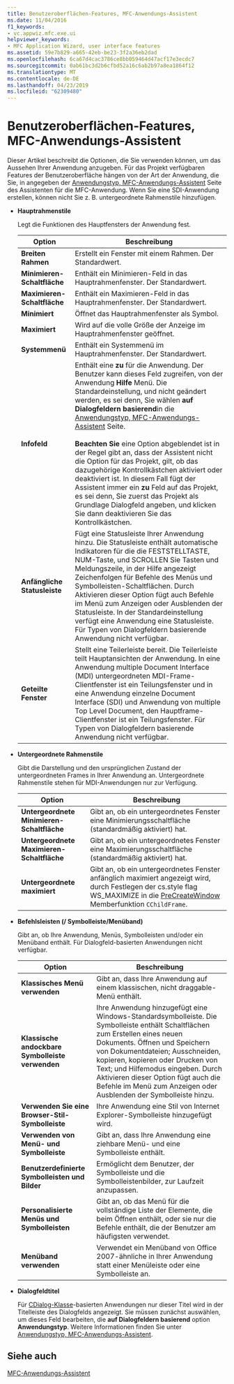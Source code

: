 ```yaml
---
title: Benutzeroberflächen-Features, MFC-Anwendungs-Assistent
ms.date: 11/04/2016
f1_keywords:
- vc.appwiz.mfc.exe.ui
helpviewer_keywords:
- MFC Application Wizard, user interface features
ms.assetid: 59e7b829-a665-42eb-be23-3f2a36eb2dad
ms.openlocfilehash: 6ca67d4cac3786ce8bb059464d47acf17e3ecdc7
ms.sourcegitcommit: 0ab61bc3d2b6cfbd52a16c6ab2b97a8ea1864f12
ms.translationtype: MT
ms.contentlocale: de-DE
ms.lasthandoff: 04/23/2019
ms.locfileid: "62309480"
---
```

# <a name="user-interface-features-mfc-application-wizard"></a>Benutzeroberflächen-Features, MFC-Anwendungs-Assistent

Dieser Artikel beschreibt die Optionen, die Sie verwenden können, um das Aussehen Ihrer Anwendung anzugeben. Für das Projekt verfügbaren Features der Benutzeroberfläche hängen von der Art der Anwendung, die Sie, in angegeben der [Anwendungstyp, MFC-Anwendungs-Assistent](../../mfc/reference/application-type-mfc-application-wizard.md) Seite des Assistenten für die MFC-Anwendung. Wenn Sie eine SDI-Anwendung erstellen, können nicht Sie z. B. untergeordnete Rahmenstile hinzufügen.

- **Hauptrahmenstile**

   Legt die Funktionen des Hauptfensters der Anwendung fest.

   |Option|Beschreibung|
   |------------|-----------------|
   |**Breiten Rahmen**|Erstellt ein Fenster mit einem Rahmen. Der Standardwert.|
   |**Minimieren-Schaltfläche**|Enthält ein Minimieren-Feld in das Hauptrahmenfenster. Der Standardwert.|
   |**Maximieren-Schaltfläche**|Enthält ein Maximieren-Feld in das Hauptrahmenfenster. Der Standardwert.|
   |**Minimiert**|Öffnet das Hauptrahmenfenster als Symbol.|
   |**Maximiert**|Wird auf die volle Größe der Anzeige im Hauptrahmenfenster geöffnet.|
   |**Systemmenü**|Enthält ein Systemmenü im Hauptrahmenfenster. Der Standardwert.|
   |**Infofeld**|Enthält eine **zu** für die Anwendung. Der Benutzer kann dieses Feld zugreifen, von der Anwendung **Hilfe** Menü. Die Standardeinstellung, und nicht geändert werden, es sei denn, Sie wählen **auf Dialogfeldern basierend**in die [Anwendungstyp, MFC-Anwendungs-Assistent](../../mfc/reference/application-type-mfc-application-wizard.md) Seite.<br /><br /> **Beachten Sie** eine Option abgeblendet ist in der Regel gibt an, dass der Assistent nicht die Option für das Projekt, gilt, ob das dazugehörige Kontrollkästchen aktiviert oder deaktiviert ist. In diesem Fall fügt der Assistent immer ein **zu** Feld auf das Projekt, es sei denn, Sie zuerst das Projekt als Grundlage Dialogfeld angeben, und klicken Sie dann deaktivieren Sie das Kontrollkästchen.|
   |**Anfängliche Statusleiste**|Fügt eine Statusleiste Ihrer Anwendung hinzu. Die Statusleiste enthält automatische Indikatoren für die die FESTSTELLTASTE, NUM-Taste, und SCROLLEN Sie Tasten und Meldungszeile, in der Hilfe angezeigt Zeichenfolgen für Befehle des Menüs und Symbolleisten-Schaltflächen. Durch Aktivieren dieser Option fügt auch Befehle im Menü zum Anzeigen oder Ausblenden der Statusleiste. In der Standardeinstellung verfügt eine Anwendung eine Statusleiste. Für Typen von Dialogfeldern basierende Anwendung nicht verfügbar.|
   |**Geteilte Fenster**|Stellt eine Teilerleiste bereit. Die Teilerleiste teilt Hauptansichten der Anwendung. In eine Anwendung multiple Document Interface (MDI) untergeordneten MDI-Frame-Clientfenster ist ein Teilungsfenster und in eine Anwendung einzelne Document Interface (SDI) und Anwendung von multiple Top Level Document, den Hauptframe-Clientfenster ist ein Teilungsfenster. Für Typen von Dialogfeldern basierende Anwendung nicht verfügbar.|

- **Untergeordnete Rahmenstile**

   Gibt die Darstellung und den ursprünglichen Zustand der untergeordneten Frames in Ihrer Anwendung an. Untergeordnete Rahmenstile stehen für MDI-Anwendungen nur zur Verfügung.

   |Option|Beschreibung|
   |------------|-----------------|
   |**Untergeordnete Minimieren-Schaltfläche**|Gibt an, ob ein untergeordnetes Fenster eine Minimierungsschaltfläche (standardmäßig aktiviert) hat.|
   |**Untergeordnete Maximieren-Schaltfläche**|Gibt an, ob ein untergeordnetes Fenster eine Maximierungsschaltfläche (standardmäßig aktiviert) hat.|
   |**Untergeordnete maximiert**|Gibt an, ob ein untergeordnetes Fenster anfänglich maximiert angezeigt wird, durch Festlegen der cs.style flag WS_MAXIMIZE in die [PreCreateWindow](../../mfc/reference/cwnd-class.md#precreatewindow) Memberfunktion `CChildFrame`.|

- **Befehlsleisten (/ Symbolleiste/Menüband)**

   Gibt an, ob Ihre Anwendung, Menüs, Symbolleisten und/oder ein Menüband enthält. Für Dialogfeld-basierten Anwendungen nicht verfügbar.

   |Option|Beschreibung|
   |------------|-----------------|
   |**Klassisches Menü verwenden**|Gibt an, dass Ihre Anwendung auf einem klassischen, nicht draggable-Menü enthält.|
   |**Klassische andockbare Symbolleiste verwenden**|Ihre Anwendung hinzugefügt eine Windows-Standardsymbolleiste. Die Symbolleiste enthält Schaltflächen zum Erstellen eines neuen Dokuments. Öffnen und Speichern von Dokumentdateien; Ausschneiden, kopieren, kopieren oder Drucken von Text; und Hilfemodus eingeben. Durch Aktivieren dieser Option fügt auch die Befehle im Menü zum Anzeigen oder Ausblenden der Symbolleiste hinzu.|
   |**Verwenden Sie eine Browser-Stil-Symbolleiste**|Ihre Anwendung eine Stil von Internet Explorer-Symbolleiste hinzugefügt wird.|
   |**Verwenden von Menü- und Symbolleiste**|Gibt an, dass Ihre Anwendung eine ziehbare Menü- und eine Symbolleiste enthält.|
   |**Benutzerdefinierte Symbolleisten und Bilder**|Ermöglicht dem Benutzer, der Symbolleiste und die Symbolleistenbilder, zur Laufzeit anzupassen.|
   |**Personalisierte Menüs und Symbolleisten**|Gibt an, ob das Menü für die vollständige Liste der Elemente, die beim Öffnen enthält, oder sie nur die Befehle enthält, die der Benutzer am häufigsten verwendet.|
   |**Menüband verwenden**|Verwendet ein Menüband von Office 2007-ähnliche in Ihrer Anwendung statt einer Menüleiste oder eine Symbolleiste an.|

- **Dialogfeldtitel**

   Für [CDialog-Klasse](../../mfc/reference/cdialog-class.md)-basierten Anwendungen nur dieser Titel wird in der Titelleiste des Dialogfelds angezeigt. Sie müssen zunächst auswählen, um dieses Feld bearbeiten, die **auf Dialogfeldern basierend** option **Anwendungstyp**. Weitere Informationen finden Sie unter [Anwendungstyp, MFC-Anwendungs-Assistent](../../mfc/reference/application-type-mfc-application-wizard.md).

## <a name="see-also"></a>Siehe auch

[MFC-Anwendungs-Assistent](../../mfc/reference/mfc-application-wizard.md)
